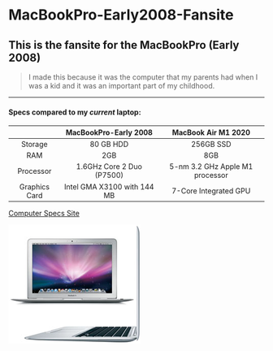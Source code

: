 # MacBookPro-Early2008-Fansite

## This is the fansite for the  MacBookPro (Early 2008)
> I made this because it was the computer that my parents had when I was a kid and it was an important part of my childhood. 
___


#### Specs compared to my _current_ laptop:

| |   MacBookPro-Early 2008    |    MacBook Air M1 2020     |
| :-------------: | :-------------: |:-------------:| 
| Storage |  80 GB HDD    |     256GB SSD     |    
| RAM |  2GB    |    8GB       |     
| Processor  | 1.6GHz Core 2 Duo (P7500)| 5-nm 3.2 GHz Apple M1 processor |
| Graphics Card | Intel GMA X3100 with 144 MB | 7-Core Integrated GPU |


[Computer Specs Site](https://www.sellyourmac.com/mac-product-guides/macbook-air/mb003ll-a-13-macbook-air-early-2008-1-6-ghz-core-2-duo.html#:~:text=The%2013%22%20MacBook%20Air%20(Early,and%202GB%20of%20Integrated%20RAM)%22/")

![Computer](Macbook2008.jpg)


